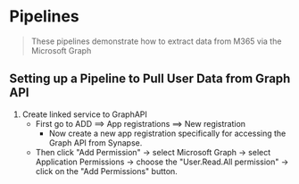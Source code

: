 # Pipelines
> These pipelines demonstrate how to extract data from M365 via the Microsoft Graph
## Setting up a Pipeline to Pull User Data from Graph API
1. Create linked service to GraphAPI
     - First go to ADD ==> App registrations ==> New registration
          - Now create a new app registration specifically for accessing the Graph API from Synapse.
     - Then click "Add Permission" -> select Microsoft Graph -> select Application Permissions -> choose the "User.Read.All permission" -> click on the "Add Permissions" button.
